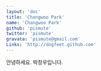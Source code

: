 ```yaml
---
layout: 'doc'
title: 'Changwoo Park'
name: 'Changwoo Park'
github: 'pismute'
twitter: 'pismute'
gravata: 'pismute@gmail.com'
Links: 'http://dogfeet.github.com'
---
```


안녕하세요. 박창우입니다.

